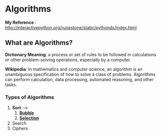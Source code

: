# Algorithms ###

__**My Reference**__ : http://interactivepython.org/runestone/static/pythonds/index.html

## What are Algorithms? ##

__Dictionary Meaning__: a process or set of rules to be followed in calculations or other problem-solving
                        operations, especially by a computer.

__Wikipedia__:  In mathematics and computer science, an algorithm is an unambiguous specification
                of how to solve a class of problems. Algorithms can perform calculation,
                data processing, automated reasoning, and other tasks.

### Types of Algorithms ###
1. __**Sort**__ --> 
    1. <a href="https://github.com/nkpydev/Algorithms/tree/master/Bubble%20Sort">**Bubble**</a>
    2. <a href="https://github.com/nkpydev/Algorithms/tree/master/Selection%20Sort">**Selection**</a>
2. Search
3. Ciphers
